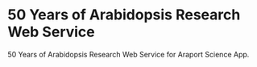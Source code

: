 # 50 Years of Arabidopsis Research Web Service
50 Years of Arabidopsis Research Web Service for Araport Science App.
